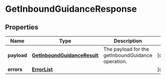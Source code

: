 
# GetInboundGuidanceResponse

## Properties
Name | Type | Description | Notes
------------ | ------------- | ------------- | -------------
**payload** | [**GetInboundGuidanceResult**](GetInboundGuidanceResult.md) | The payload for the getInboundGuidance operation. |  [optional]
**errors** | [**ErrorList**](ErrorList.md) |  |  [optional]



